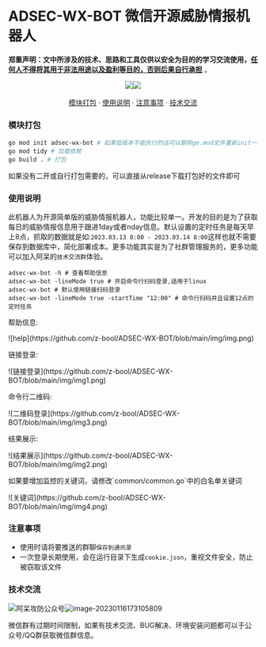 # ADSEC-WX-BOT 微信开源威胁情报机器人
**郑重声明：文中所涉及的技术、思路和工具仅供以安全为目的的学习交流使用，<u>任何人不得将其用于非法用途以及盈利等目的，否则后果自行承担</u>** 。
<p align="center"><a href="https://opensource.org/licenses/MIT"><img src="https://img.shields.io/badge/license-MIT-_red.svg"></a><a href="https://github.com/z-bool/ADSEC-WX-BOT"><img  src="https://goreportcard.com/badge/github.com/projectdiscovery/httpx"></a></p>

<p align="center"><a href="#install">模块打包</a> · <a href="#tall">使用说明</a> · <a href="#notice">注意事项</a> · <a href="#communicate">技术交流</a></p>

<div id="install"></div>

### 模块打包

```bash
go mod init adsec-wx-bot # 如果低版本不能执行的话可以删除go.mod文件重新init一下
go mod tidy # 加载依赖
go build . # 打包
```

如果没有二开或自行打包需要的，可以直接从release下载打包好的文件即可

<div id= "tall"></div>

### 使用说明

此机器人为开源简单版的威胁情报机器人，功能比较单一。开发的目的是为了获取每日的威胁情报信息用于跟进1day或者nday信息。默认设置的定时任务是每天早上8点，抓取的数据就是如:`2023.03.13 8:00 - 2023.03.14 8:00`这样也就不需要保存到数据库中，简化部署成本。更多功能其实是为了社群管理服务的，更多功能可以加入阿呆的`技术交流群`体验。

```text
adsec-wx-bot -h # 查看帮助信息
adsec-wx-bot -lineMode true # 开启命令行扫码登录,适用于linux
adsec-wx-bot # 默认使用链接扫码登录
adsec-wx-bot -lineMode true -startTime "12:00" # 命令行扫码并且设置12点的定时任务
```
<p>帮助信息:</p>
![help](https://github.com/z-bool/ADSEC-WX-BOT/blob/main/img/img.png)
<p>链接登录:</p>
![链接登录](https://github.com/z-bool/ADSEC-WX-BOT/blob/main/img/img1.png)
<p>命令行二维码:</p>
![二维码登录](https://github.com/z-bool/ADSEC-WX-BOT/blob/main/img/img3.png)
<p>结果展示:</p>
![结果展示](https://github.com/z-bool/ADSEC-WX-BOT/blob/main/img/img2.png)
<p>如果要增加监控的关键词，请修改`common/common.go`中的白名单关键词</p>
![关键词](https://github.com/z-bool/ADSEC-WX-BOT/blob/main/img/img4.png)
<div id="notice"></div>

### 注意事项

- 使用时请将要推送的群聊`保存到通讯录`
- 一次登录长期使用，会在运行目录下生成`cookie.json`，重视文件安全，防止被窃取该文件

<div id="communicate"></div>

### 技术交流

<img src="https://cdn.jsdelivr.net/gh/z-bool/images@master/img/qrcode_for_gh_c90beef1e2e7_258.jpg" alt="阿呆攻防公众号" style="zoom:100%;" />![image-20230116173105809](https://cdn.jsdelivr.net/gh/z-bool/images@master/img/image-20230116173105809.png)



微信群有过期时间限制，如果有技术交流、BUG解决、环境安装问题都可以于公众号/QQ群获取微信群信息。